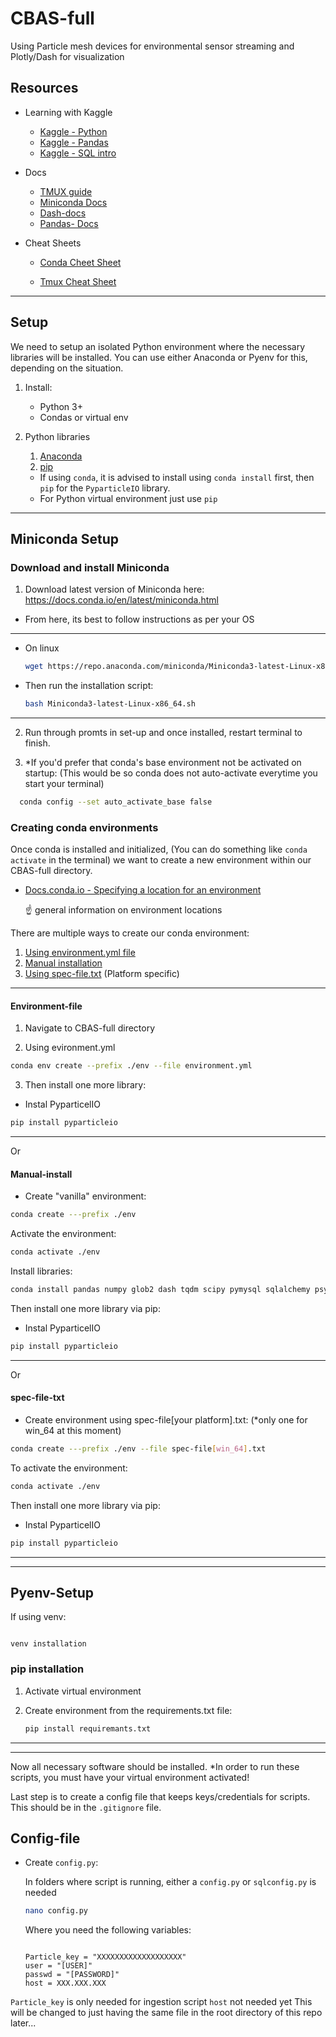 # CBAS-full
Using Particle mesh devices for environmental sensor streaming and Plotly/Dash for visualization

## Resources

* Learning with Kaggle
  * [Kaggle - Python](https://www.kaggle.com/learn/python)
  * [Kaggle - Pandas](https://www.kaggle.com/learn/pandas)
  * [Kaggle - SQL intro](https://www.kaggle.com/learn/intro-to-sql)

* Docs
  * [TMUX guide](https://tmuxguide.readthedocs.io/en/latest/index.html)
  * [Miniconda Docs](https://docs.conda.io/en/latest/miniconda.html)
  * [Dash-docs](http://dash.plotly.com/)
  * [Pandas- Docs](https://pandas.pydata.org/pandas-docs/stable/user_guide/index.html#user-guide)
* Cheat Sheets
  * [Conda Cheet Sheet](https://docs.conda.io/projects/conda/en/latest/_downloads/843d9e0198f2a193a3484886fa28163c/conda-cheatsheet.pdf)

  * [Tmux Cheat Sheet](https://tmuxcheatsheet.com/)

---

## Setup

We need to setup an isolated Python environment where the necessary libraries will be installed.
You can use either Anaconda or Pyenv for this, depending on the situation.

  1. Install:
     * Python 3+
     * Condas or virtual env
  2. Python libraries  
     1. [Anaconda](#Miniconda-Setup)
     2. [pip](#Pyenv-Setup)

     * If using `conda`, it is advised to install using `conda install` first, then `pip` for the `PyparticleIO` library.
     * For Python virtual environment just use `pip`
  
---  
## Miniconda Setup

### Download and install Miniconda

1. Download latest version of Miniconda here:  
https://docs.conda.io/en/latest/miniconda.html

* From here, its best to follow instructions as per your OS

---
  * On linux
  
    ```bash
    wget https://repo.anaconda.com/miniconda/Miniconda3-latest-Linux-x86_64.sh
    ```

* Then run the installation script:

    ```bash
    bash Miniconda3-latest-Linux-x86_64.sh
    ```

---

2. Run through promts in set-up and once installed, restart terminal to finish.
  
3. *If you'd prefer that conda's base environment not be activated on startup:
  (This would be so conda does not auto-activate everytime you start your terminal)
  
  ```bash
    conda config --set auto_activate_base false
  ```

### Creating conda environments

Once conda is installed and initialized, (You can do something like `conda activate` in the terminal) we want to create a new environment within our CBAS-full directory.

* [Docs.conda.io - Specifying a location for an environment](https://docs.conda.io/projects/conda/en/latest/user-guide/tasks/manage-environments.html#specifying-a-location-for-an-environment)

  :point_up: general information on environment locations

There are multiple ways to create our conda environment:

1. [Using environment.yml file](#environment-yml)
2. [Manual installation](#manual-install)
3. [Using spec-file.txt](#spec-file-txt) (Platform specific)

---

#### Environment-file
  
1. Navigate to CBAS-full directory

2. Using evironment.yml

```bash
conda env create --prefix ./env --file environment.yml
```

3. Then install one more library:

* Instal PyparticelIO

```bash
pip install pyparticleio
```

---

Or

#### Manual-install

* Create "vanilla" environment:

```bash
conda create ---prefix ./env
```

Activate the environment:

```bash
conda activate ./env
```

Install libraries:

```bash
conda install pandas numpy glob2 dash tqdm scipy pymysql sqlalchemy psycopg2 PYparticleIO plotly dash jupyterlab
```

Then install one more library via pip:

* Instal PyparticelIO

```bash
pip install pyparticleio
```

---
Or

#### spec-file-txt

* Create environment using spec-file[your platform].txt:
  (*only one for win_64 at this moment)

```bash
conda create ---prefix ./env --file spec-file[win_64].txt
```

To activate the environment:

```bash
conda activate ./env
```

Then install one more library via pip:

* Instal PyparticelIO

```bash
pip install pyparticleio
```

---
---

## Pyenv-Setup

If using venv:

```

venv installation
```

### pip installation

1. Activate virtual environment

2. Create environment from the requirements.txt file:
  
    ```bash
    pip install requiremants.txt
    ```

---
---

Now all necessary software should be installed.
*In order to run these scripts, you must have your virtual environment activated!

Last step is to create a config file that keeps keys/credentials for scripts. This should be in the `.gitignore` file.

## Config-file

* Create `config.py`:
  
  In folders where script is running, either a `config.py` or `sqlconfig.py` is needed

  ```bash
  nano config.py
  ```

    Where you need the following variables:

    ```

    Particle_key = "XXXXXXXXXXXXXXXXXXX"
    user = "[USER]"
    passwd = "[PASSWORD]"
    host = XXX.XXX.XXX
    ```

`Particle_key` is only needed for ingestion script
`host` not needed yet
This will be changed to just having the same file in the root directory of this repo later...
